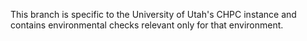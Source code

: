 This branch is specific to the University of Utah's CHPC instance and contains environmental checks relevant only for that environment.
